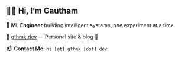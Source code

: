 ## 👋🏽 Hi, I’m Gautham  

🧠 **ML Engineer** building intelligent systems, one experiment at a time.

🔗 [gthmk.dev](https://gthmk.dev) — Personal site & blog 🔗

📬 **Contact Me:** `hi [at] gthmk [dot] dev`

